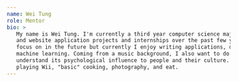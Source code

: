 ```yaml
---
name: Wei Tung
role: Mentor
bio: >
   My name is Wei Tung. I'm currently a third year computer science major. I have done numerous mobile (Android)
   and website application projects and internships over the past few years. I have not decided what topic I'll
   focus on in the future but currently I enjoy writing applications, doing data analysis projects, and maybe some
   machine learning. Coming from a music background, I also want to do some music/audio data analysis projects to
   understand its psychological influence to people and their culture. But besides coding, I like listening to music,
   playing Wii, "basic" cooking, photography, and eat.
---
```

